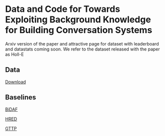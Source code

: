 # Data and Code for Towards Exploiting Background Knowledge for Building Conversation Systems
Arxiv version of the paper and attractive page for dataset with leaderboard and datastats coming soon.
We refer to the dataset released with the paper as Holl-E
## Data
[Download](https://drive.google.com/open?id=1xQBRDs5q_2xLOdOpbq7UeAmUM0Ht370A)
## Baselines
[BiDAF](https://github.com/nikitacs16/d_bi_att_flow)

[HRED](https://github.com/sumanbanerjee1/Code-Mixed-Dialog)

[GTTP](https://github.com/abisee/pointer-generator)
